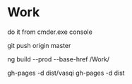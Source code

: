 # Work

do it from cmder.exe console

git push origin master


ng build --prod --base-href /Work/

gh-pages -d dist/vasqi
gh-pages -d dist